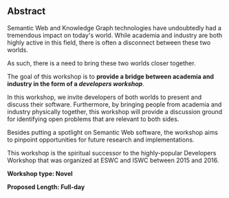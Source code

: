 ## Abstract
<!-- Context      -->
Semantic Web and Knowledge Graph technologies have undoubtedly had a tremendous impact on today's world.
While academia and industry are both highly active in this field,
there is often a disconnect between these two worlds.
<!-- Need         -->
As such, there is a need to bring these two worlds closer together.
<!-- Task         -->
The goal of this workshop is to **provide a bridge between academia and industry in the form of a *developers workshop***.
<!-- Object       -->
In this workshop, we invite developers of both worlds to present and discuss their software.
Furthermore, by bringing people from academia and industry physically together,
this workshop will provide a discussion ground for identifying open problems that are relevant to both sides.
<!-- Findings     -->
Besides putting a spotlight on Semantic Web software,
the workshop aims to pinpoint opportunities for future research and implementations.
<!-- Conclusion   -->
This workshop is the spiritual successor to the highly-popular Developers Workshop
that was organized at ESWC and ISWC between 2015 and 2016.
<!-- Perspectives -->


**Workshop type: Novel**

**Proposed Length: Full-day**
